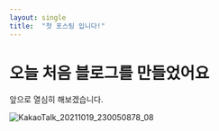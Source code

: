 ```yaml
---
layout: single
title:  "첫 포스팅 입니다!"
---
```


# 오늘 처음 블로그를 만들었어요

앞으로 열심히 해보겠습니다.



![KakaoTalk_20211019_230050878_08](C:\sqf\blog\qwdltjdals.github.io\images\2024-07-12-first\KakaoTalk_20211019_230050878_08.jpg)
